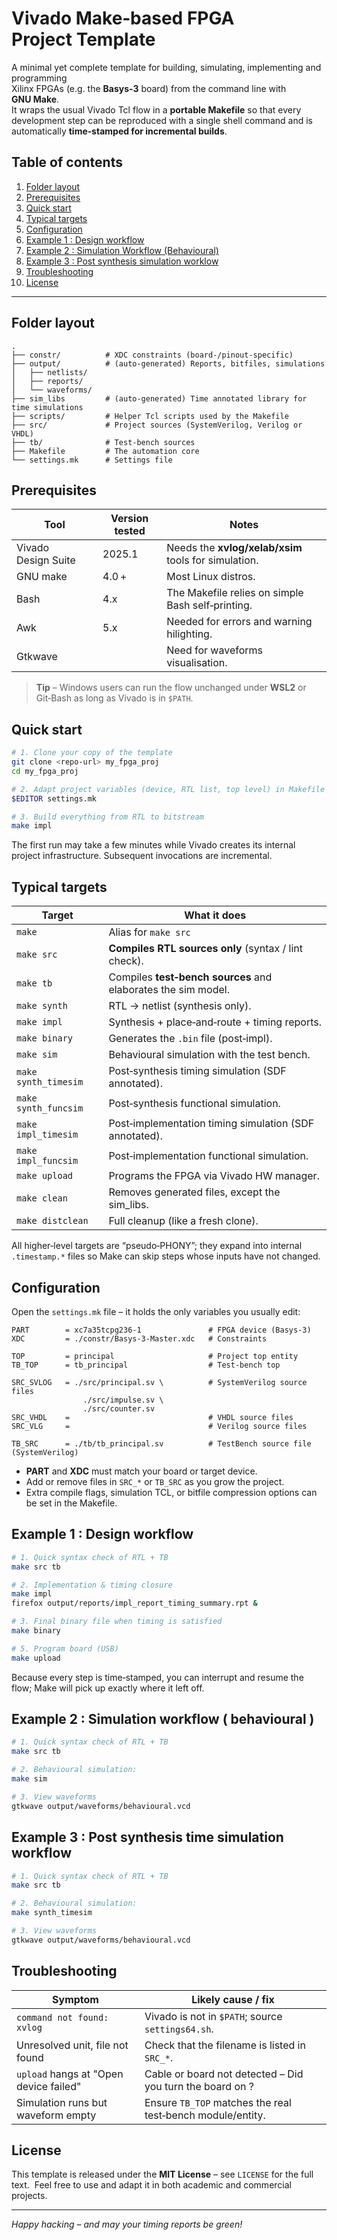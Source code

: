# Vivado Make‑based FPGA Project Template

A minimal yet complete template for building, simulating, implementing and programming  
Xilinx FPGAs (e.g. the **Basys‑3** board) from the command line with **GNU Make**.  
It wraps the usual Vivado Tcl flow in a **portable Makefile** so that every development step can be reproduced with a single shell command and is automatically **time‑stamped for incremental builds**.

## Table of contents
1. [Folder layout](#folder-layout)  
2. [Prerequisites](#prerequisites)  
3. [Quick start](#quick-start)  
4. [Typical targets](#typical-targets)  
5. [Configuration](#configuration)  
6. [Example 1 : Design workflow](#Example-1-:-Design-workflow)
7. [Example 2 : Simulation Workflow (Behavioural)](#Example-2-:-Simulation-workflow-(-behavioural-))
8. [Example 3 : Post synthesis simulation worklow](#Example-3-:-Post-synthesis-time-simulation-workflow)
9. [Troubleshooting](#troubleshooting)  
10. [License](#license)

---

## Folder layout

```
.
├── constr/          # XDC constraints (board‑/pinout‑specific)
├── output/          # (auto‑generated) Reports, bitfiles, simulations
│   ├── netlists/
│   ├── reports/
│   └── waveforms/
├── sim_libs         # (auto-generated) Time annotated library for time simulations
├── scripts/         # Helper Tcl scripts used by the Makefile
├── src/             # Project sources (SystemVerilog, Verilog or VHDL)
├── tb/              # Test‑bench sources
├── Makefile         # The automation core
└── settings.mk      # Settings file

```

## Prerequisites

| Tool                | Version tested | Notes                                                                  |
|---------------------|----------------|------------------------------------------------------------------------|
| Vivado Design Suite | 2025.1         | Needs the **xvlog/xelab/xsim** tools for simulation.                   |
| GNU make            | 4.0 +          | Most Linux distros.                                                    |
| Bash                | 4.x            | The Makefile relies on simple Bash self‑printing.                      |
| Awk                 | 5.x            | Needed for errors and warning hilighting.                              |
| Gtkwave             |                | Need for waveforms visualisation.                                      |

> **Tip** – Windows users can run the flow unchanged under **WSL2** or Git‑Bash as long as Vivado is in `$PATH`.

## Quick start

```bash
# 1. Clone your copy of the template
git clone <repo‑url> my_fpga_proj
cd my_fpga_proj

# 2. Adapt project variables (device, RTL list, top level) in Makefile
$EDITOR settings.mk

# 3. Build everything from RTL to bitstream
make impl
```

The first run may take a few minutes while Vivado creates its internal project infrastructure. Subsequent invocations are incremental.

## Typical targets

| Target               | What it does                                                     |
|----------------------|------------------------------------------------------------------|
| `make`               | Alias for `make src`                                             |
| `make src`           | **Compiles RTL sources only** (syntax / lint check).             |
| `make tb`            | Compiles **test‑bench sources** and elaborates the sim model.    |
| `make synth`         | RTL → netlist (synthesis only).                                  |
| `make impl`          | Synthesis + place‑and‑route + timing reports.                    |
| `make binary`        | Generates the `.bin` file (post‑impl).                           |
| `make sim`           | Behavioural simulation with the test bench.                      |
| `make synth_timesim` | Post‑synthesis timing simulation (SDF annotated).                |
| `make synth_funcsim` | Post‑synthesis functional simulation.                            |
| `make impl_timesim`  | Post‑implementation timing simulation (SDF annotated).           |
| `make impl_funcsim`  | Post‑implementation functional simulation.                       |
| `make upload`        | Programs the FPGA via Vivado HW manager.                         |
| `make clean`         | Removes generated files, except the sim_libs.                    |
| `make distclean`     | Full cleanup (like a fresh clone).                               |

All higher‑level targets are “pseudo‑PHONY”; they expand into internal `.timestamp.*` files so Make can skip steps whose inputs have not changed.

## Configuration

Open the `settings.mk` file – it holds the only variables you usually edit:

```make
PART        = xc7a35tcpg236-1               # FPGA device (Basys‑3)
XDC         = ./constr/Basys-3-Master.xdc   # Constraints

TOP         = principal                     # Project top entity
TB_TOP      = tb_principal                  # Test‑bench top

SRC_SVLOG   = ./src/principal.sv \          # SystemVerilog source files
                ./src/impulse.sv \
                ./src/counter.sv
SRC_VHDL    =                               # VHDL source files
SRC_VLG     =                               # Verilog source files

TB_SRC      = ./tb/tb_principal.sv          # TestBench source file (SystemVerilog)
```

* **PART** and **XDC** must match your board or target device.  
* Add or remove files in `SRC_*` or `TB_SRC` as you grow the project.  
* Extra compile flags, simulation TCL, or bitfile compression options can be set in the Makefile.

## Example 1 : Design workflow

```bash
# 1. Quick syntax check of RTL + TB
make src tb

# 2. Implementation & timing closure
make impl
firefox output/reports/impl_report_timing_summary.rpt &

# 3. Final binary file when timing is satisfied
make binary

# 5. Program board (USB)
make upload
```

Because every step is time‑stamped, you can interrupt and resume the flow; Make will pick up exactly where it left off.

## Example 2 : Simulation workflow ( behavioural )

```bash
# 1. Quick syntax check of RTL + TB
make src tb

# 2. Behavioural simulation:
make sim

# 3. View waveforms
gtkwave output/waveforms/behavioural.vcd
```

## Example 3 : Post synthesis time simulation workflow

```bash
# 1. Quick syntax check of RTL + TB
make src tb

# 2. Behavioural simulation:
make synth_timesim 

# 3. View waveforms
gtkwave output/waveforms/behavioural.vcd
```

## Troubleshooting

| Symptom                                | Likely cause / fix                                            |
|----------------------------------------|---------------------------------------------------------------|
| `command not found: xvlog`             | Vivado is not in `$PATH`; source `settings64.sh`.             |
| Unresolved unit, file not found        | Check that the filename is listed in `SRC_*`.                 |
| `upload` hangs at "Open device failed" | Cable or board not detected – Did you turn the board on ?     |
| Simulation runs but waveform empty     | Ensure `TB_TOP` matches the real test‑bench module/entity.    |

## License

This template is released under the **MIT License** – see `LICENSE` for the full text. 
Feel free to use and adapt it in both academic and commercial projects.

---

*Happy hacking – and may your timing reports be green!*
